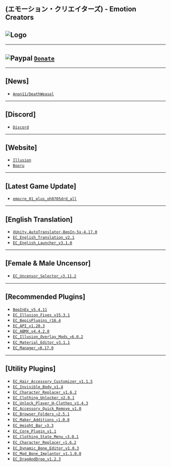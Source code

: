 (エモーション・クリエイターズ) - Emotion Creators
--

![Logo](https://i.imgur.com/h7vJ6Kj.png")
--

---
![Paypal](https://i.imgur.com/3V57ymK.png") [`Donate`](https://paypal.me/PastebinSupport?locale.x=en_US)
--

---
**[News]** 
--
- [`Anon11/DeathWeasel`](https://www.patreon.com/posts/53085409)

---
**[Discord]**
--
- [`Discord`](https://discord.gg/hevygx6)

---
**[Website]**
--
- [`Illusion`](http://www.illusion.jp/preview/emocre/index.php)
- [`Booru`](https://www.patreon.com/posts/30803118)

---
**[Latest Game Update]**
--
- [`emocre_01_plus_oh0705drd_all`](https://mega.nz/#!ENAmUQSD!oNhEnvwDJeFaPNLyaQPfS3y5R_wyupBkAW6tk_Ox4RA)

---
**[English Translation]**
--
- [`XUnity.AutoTranslator-BepIn-5x-4.17.0`](https://github.com/bbepis/XUnity.AutoTranslator/releases)
- [`EC_English_Translation_v2.1`](https://www.patreon.com/posts/26682716)
- [`EC_English_Launcher_v3.1.0`](https://github.com/IllusionMods/IllusionLaunchers/releases)

---
**[Female & Male Uncensor]**
--
- [`EC_Uncensor_Selector_ᴠ3.11.2`](https://github.com/IllusionMods/KK_Plugins)

---
**[Recommended Plugins]**
--
- [`BepInEx_v5.4.11`](https://github.com/BepInEx/BepInEx/releases)
- [`EC_Illusion_Fixes_v15.3.1`](https://github.com/IllusionMods/IllusionFixes/releases)
- [`EC_BepisPlugins_r16.4`](https://github.com/IllusionMods/BepisPlugins/releases) 
- [`EC_API_v1.20.3`](https://github.com/IllusionMods/IllusionModdingAPI/releases)
- [`EC_ABMX_v4.4.2.0`](https://github.com/ManlyMarco/ABMX/releases)
- [`EC_Illusion_Overlay_Mods_ᴠ6.0.2`](https://github.com/ManlyMarco/Illusion-Overlay-Mods/releases/) 
- [`EC_Material_Editor_v3.1.1`](https://github.com/IllusionMods/KK_Plugins)
- [`EC_Manager_ᴠ0.17.0`](https://github.com/IllusionMods/KKManager/releases)

---
**[Utility Plugins]**
--
- [`EC_Hair_Accessory_Customizer_v1.1.5`](https://github.com/IllusionMods/KK_Plugins)
- [`EC_Invisible_Body_v1.4`](https://github.com/IllusionMods/KK_Plugins)
- [`EC_Character_Replacer_v1.6.2`](https://github.com/IllusionMods/CharacterReplacer/releases)
- [`EC_Clothing_Unlocker_v2.0.1`](https://github.com/IllusionMods/KK_Plugins)
- [`EC_Unlock_Player_H-Clothes_v1.4.3`](https://github.com/Mantas-2155X/UnlockPlayerHClothes/releases)
- [`EC_Accessory_Quick_Remove_v1.0`](https://www.patreon.com/posts/46832511)
- [`EC_Browser_Folders_ᴠ2.5.1`](https://www.patreon.com/posts/40644638)
- [`EC_Maker_Additions_ᴠ1.0.0`](https://github.com/Mantas-2155X/MakerAdditions)
- [`EC_Height_Bar_ᴠ3.3`](https://www.patreon.com/posts/35859949)
- [`EC_Core_Plugin_v1.1`](https://github.com/ManlyMarco/EC_CorePlugins)
- [`EC_Clothing_State_Menu_ᴠ3.0.1`](https://www.patreon.com/posts/37378336)
- [`EC_Character_Replacer_ᴠ1.6.2`](https://github.com/IllusionMods/CharacterReplacer/releases)
- [`EC_Dynamic_Bone_Editor_v1.0.3`](https://github.com/IllusionMods/KK_Plugins)
- [`EC_Mod_Bone_Implantor_v1.1.0.0`](https://github.com/IllusionMods/ModBoneImplantor)
- [`EC_DragAndDrop_v1.2.3`](https://github.com/IllusionMods/DragAndDrop)
